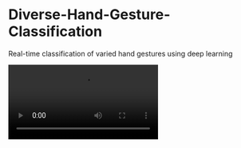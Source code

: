 # Diverse-Hand-Gesture-Classification
Real-time classification of varied hand gestures using deep learning

![video](MyPrediction.avi)
